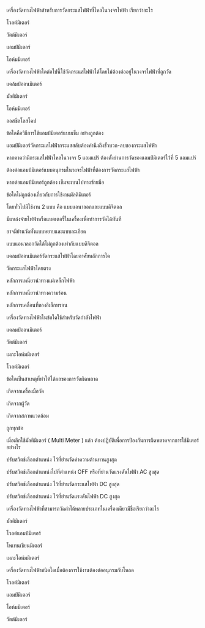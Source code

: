 <!--สมมติว่าเริ่มไฟล์เป็นบรรทัดแรก -->
<!--!#@ Code: TSS04415001L1-7 -->
<!--!#@ Title: เครื่องวัดทางไฟฟ้าสำหรับการวัดแรงดันไฟฟ้า กระแสไฟฟ้า และความต้านทานไฟฟ้า -->
<!--!#@ Subject: ช่างไฟฟ้าภายในอาคาร ระดับ 1 -->
<!--!#@ Desc: -->
<!--!#@ Q1 -->
เครื่องวัดทางไฟฟ้าสำหรับการวัดกระแสไฟฟ้าที่ไหลในวงจรไฟฟ้า เรียกว่าอะไร   
<!--!#@ C -->
โวลต์มิเตอร์        
<!--!#@ C -->
วัตต์มิเตอร์   
<!--!#@ C* -->
แอมป์มิเตอร์             
<!--!#@ C -->
โอห์มมิเตอร์  

<!--!#@ Q2 -->
เครื่องวัดทางไฟฟ้าใดต่อไปนี้ใช้วัดกระแสไฟฟ้าได้โดยไม่ต้องต่ออยู่ในวงจรไฟฟ้าที่ถูกวัด  
<!--!#@ C* -->
แคล้มป์ออนมิเตอร์    
<!--!#@ C -->
มัลติมิเตอร์  
<!--!#@ C -->
โอห์มมิเตอร์	    
<!--!#@ C -->
ออสซิลโลสโคป  
     
<!--!#@ Q3 -->
ข้อใดคือวิธีการใช้แอมป์มิเตอร์แบบเข็ม อย่างถูกต้อง    
<!--!#@ C -->
แอมป์มิเตอร์วัดกระแสไฟฟ้ากระแสสลับต้องคำนึงถึงขั้วบวก-ลบของกระแสไฟฟ้า    
<!--!#@ C -->
หากคาดว่ามีกระแสไฟฟ้าไหลในวงจร 5 แอมแปร์ ต้องตั้งย่านการวัดของแอมป์มิเตอร์ไว้ที่ 5 แอมแปร์   
<!--!#@ C* -->
ต้องต่อแอมป์มิเตอร์แบบอนุกรมในวงจรไฟฟ้าที่ต้องการวัดกระแสไฟฟ้า  
<!--!#@ C -->
หากต่อแอมป์มิเตอร์ถูกต้อง เข็มจะเบนไปทางซ้ายมือ 

<!--!#@ Q4 -->
ข้อใดไม่ถูกต้องเกี่ยวกับการใช้งานมัลติมิเตอร์   
<!--!#@ C -->
โดยทั่วไปมีใช้งาน 2 แบบ คือ แบบแอนาลอกและแบบดิจิตอล   
<!--!#@ C -->
มีแหล่งจ่ายไฟฟ้าหรือแบตเตอรี่ในเครื่องเพื่อทำการวัดได้ทันที   
<!--!#@ C -->
อาจมีย่านวัดทั้งแบบหยาบและแบบละเอียด  
<!--!#@ C* -->
แบบแอนาลอกวัดได้ไม่ถูกต้องเท่ากับแบบดิจิตอล  

<!--!#@ Q5 -->
แคลมป์ออนมิเตอร์วัดกระแสไฟฟ้าโดยอาศัยหลักการใด   
<!--!#@ C -->
วัดกระแสไฟฟ้าโดยตรง     
<!--!#@ C* -->
หลักการเหนี่ยวนำทางแม่เหล็กไฟฟ้า  
<!--!#@ C -->
หลักการเหนี่ยวนำทางความร้อน      
<!--!#@ C -->
หลักการเคลื่อนที่ของอิเล็กทรอน  

<!--!#@ Q6 -->
เครื่องวัดทางไฟฟ้าในข้อใดใช้สำหรับวัดกำลังไฟฟ้า  
<!--!#@ C -->
แคลมป์ออนมิเตอร์             
<!--!#@ C* -->
วัตต์มิเตอร์  
<!--!#@ C -->
เมกะโอห์มมิเตอร์             
<!--!#@ C* -->
โวลต์มิเตอร์

<!--!#@ Q7 no random -->
ข้อใดเป็นสาเหตุที่ทำให้ได้ผลของการวัดผิดพลาด  
<!--!#@ C -->
เกิดจากเครื่องมือวัด             
<!--!#@ C -->
เกิดจากผู้วัด  
<!--!#@ C -->
เกิดจากสภาพแวดล้อม             
<!--!#@ C* -->
ถูกทุกข้อ

<!--!#@ Q8 -->
เมื่อเลิกใช้มัลติมิเตอร์ ( Multi Meter ) แล้ว ต้องปฏิบัติเพื่อการป้องกันการผิดพลาดจากการใช้มิเตอร์อย่างไร   
<!--!#@ C -->
ปรับสวิตช์เลือกตำแหน่ง ไว้ที่ย่านวัดค่าความต้านทานสูงสุด           
<!--!#@ C* -->
ปรับสวิตช์เลือกตำแหน่งไปที่ตำแหน่ง OFF หรือที่ย่านวัดแรงดันไฟฟ้า AC สูงสุด   
<!--!#@ C -->
ปรับสวิตช์เลือกตำแหน่ง ไว้ที่ย่านวัดกระแสไฟฟ้า DC สูงสุด              
<!--!#@ C -->
ปรับสวิตช์เลือกตำแหน่ง ไว้ที่ย่านวัดแรงดันไฟฟ้า DC สูงสุด

<!--!#@ Q9 -->
เครื่องวัดทางไฟฟ้าที่สามารถวัดค่าได้หลายประเภทในเครื่องเดียวมีชื่อเรียกว่าอะไร  
<!--!#@ C* -->
มัลติมิเตอร์                     
<!--!#@ C -->
โวลต์แอมป์มิเตอร์   
<!--!#@ C -->
โพเทนเชียนมิเตอร์                
<!--!#@ C -->
เมกะโอห์มมิเตอร์

<!--!#@ Q10 -->
เครื่องวัดทางไฟฟ้าชนิดใดเมื่อต้องการใช้งานต้องต่ออนุกรมกับโหลด   
<!--!#@ C -->
โวลต์มิเตอร์            
<!--!#@ C* -->
แอมป์มิเตอร์  
<!--!#@ C -->
โอห์มมิเตอร์              
<!--!#@ C -->
วัตต์มิเตอร์